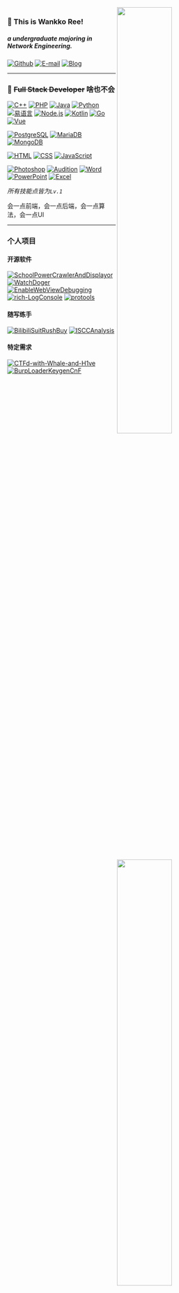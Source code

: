 <img width="50%" align="right" src="https://github-readme-stats.vercel.app/api?username=WankkoRee&show_icons=true&bg_color=30,e96443,904e95&title_color=fff&text_color=fff&icon_color=fff&hide=contribs&locale=cn&include_all_commits=true" />

### 👋 This is Wankko Ree!
##### a undergraduate majoring in Network Engineering.

[![Github](https://img.shields.io/badge/-Github-000?style=flat&logo=Github&logoColor=white)](https://github.com/WankkoRee)
[![E-mail](https://img.shields.io/badge/-Email-FFE01B?style=flat&logo=mail.ru&logoColor=black)](mailto:wkr@wkr.moe)
[![Blog](https://img.shields.io/badge/-Blog-blue?style=flat&logo=wordpress&logoColor=white)](https://www.wkr.moe)

---

<img width="50%" align="right" src="https://github-readme-stats-taupe-two.vercel.app/api/wakatime?username=wankkoree&langs_count=5&bg_color=30,e96443,904e95&title_color=fff&text_color=ddd&locale=cn" />

### 🔧 ~~Full Stack Developer~~ 啥也不会

[![C++](https://img.shields.io/badge/-C++-00599C?style=flat&logo=c%2B%2B&logoColor=white)](#)
[![PHP](https://img.shields.io/badge/-PHP-777BB4?style=flat&logo=php&logoColor=white)](#)
[![Java](https://img.shields.io/badge/-Java-007396?style=flat&logo=java&logoColor=white)](#)
[![Python](https://img.shields.io/badge/-Python-3776AB?style=flat&logo=python&logoColor=white)](#)
[![易语言](https://img.shields.io/badge/-易语言-F00?style=flat&logo=&logoColor=white)](#)
[![Node.js](https://img.shields.io/badge/-Node.js-339933?style=flat&logo=nodedotjs&logoColor=white)](#)
[![Kotlin](https://img.shields.io/badge/-Kotlin-7F52FF?style=flat&logo=kotlin&logoColor=white)](#)
[![Go](https://img.shields.io/badge/-Go-000000?style=flat&logo=goland&logoColor=white)](#)
[![Vue](https://img.shields.io/badge/-Vue-4FC08D?style=flat&logo=vuedotjs&logoColor=white)](#)

[![PostgreSQL](https://img.shields.io/badge/-PostgreSQL-336791?style=flat&logo=postgresql&logoColor=white)](#)
[![MariaDB](https://img.shields.io/badge/-MariaDB-003545?style=flat&logo=mariadb&logoColor=white)](#)
[![MongoDB](https://img.shields.io/badge/-MongoDB-47A248?style=flat&logo=mongodb&logoColor=white)](#)

[![HTML](https://img.shields.io/badge/-HTML-E34F26?style=flat&logo=html5&logoColor=white)](#)
[![CSS](https://img.shields.io/badge/-CSS-1572B6?style=flat&logo=css3&logoColor=white)](#)
[![JavaScript](https://img.shields.io/badge/-JavaScript-F7DF1E?style=flat&logo=javascript&logoColor=black)](#)

[![Photoshop](https://img.shields.io/badge/-Photoshop-00c8f9?style=flat&logo=adobe%20photoshop&logoColor=white)](#)
[![Audition](https://img.shields.io/badge/-Audition-0dddb8?style=flat&logo=adobe%20audition&logoColor=white)](#)
[![Word](https://img.shields.io/badge/-Word-2B579A?style=flat&logo=microsoft%20word&logoColor=white)](#)
[![PowerPoint](https://img.shields.io/badge/-PowerPoint-B7472A?style=flat&logo=microsoft%20powerpoint&logoColor=white)](#)
[![Excel](https://img.shields.io/badge/-Excel-217346?style=flat&logo=microsoft%20excel&logoColor=white)](#)

*所有技能点皆为`Lv.1`*

会一点前端，会一点后端，会一点算法，会一点UI

---

### 个人项目

#### 开源软件

[![SchoolPowerCrawlerAndDisplayor](https://github-readme-stats.vercel.app/api/pin/?username=WankkoRee&repo=SchoolPowerCrawlerAndDisplayor)](https://github.com/WankkoRee/SchoolPowerCrawlerAndDisplayor)
[![WatchDoger](https://github-readme-stats.vercel.app/api/pin/?username=WankkoRee&repo=WatchDoger)](https://github.com/WankkoRee/WatchDoger)
[![EnableWebViewDebugging](https://github-readme-stats.vercel.app/api/pin/?username=WankkoRee&repo=EnableWebViewDebugging)](https://github.com/WankkoRee/EnableWebViewDebugging)
[![rich-LogConsole](https://github-readme-stats.vercel.app/api/pin/?username=WankkoRee&repo=rich-LogConsole)](https://github.com/WankkoRee/rich-LogConsole)
[![protools](https://github-readme-stats.vercel.app/api/pin/?username=WankkoRee&repo=protools)](https://github.com/WankkoRee/protools)

#### 随写练手

[![BilibiliSuitRushBuy](https://github-readme-stats.vercel.app/api/pin/?username=WankkoRee&repo=BilibiliSuitRushBuy)](https://github.com/WankkoRee/BilibiliSuitRushBuy)
[![ISCCAnalysis](https://github-readme-stats.vercel.app/api/pin/?username=WankkoRee&repo=ISCCAnalysis)](https://github.com/WankkoRee/ISCCAnalysis)

#### 特定需求

[![CTFd-with-Whale-and-H1ve](https://github-readme-stats.vercel.app/api/pin/?username=WankkoRee&repo=CTFd-with-Whale-and-H1ve)](https://github.com/WankkoRee/CTFd-with-Whale-and-H1ve)
[![BurpLoaderKeygenCnF](https://github-readme-stats.vercel.app/api/pin/?username=WankkoRee&repo=BurpLoaderKeygenCnF)](https://github.com/WankkoRee/BurpLoaderKeygenCnF)
